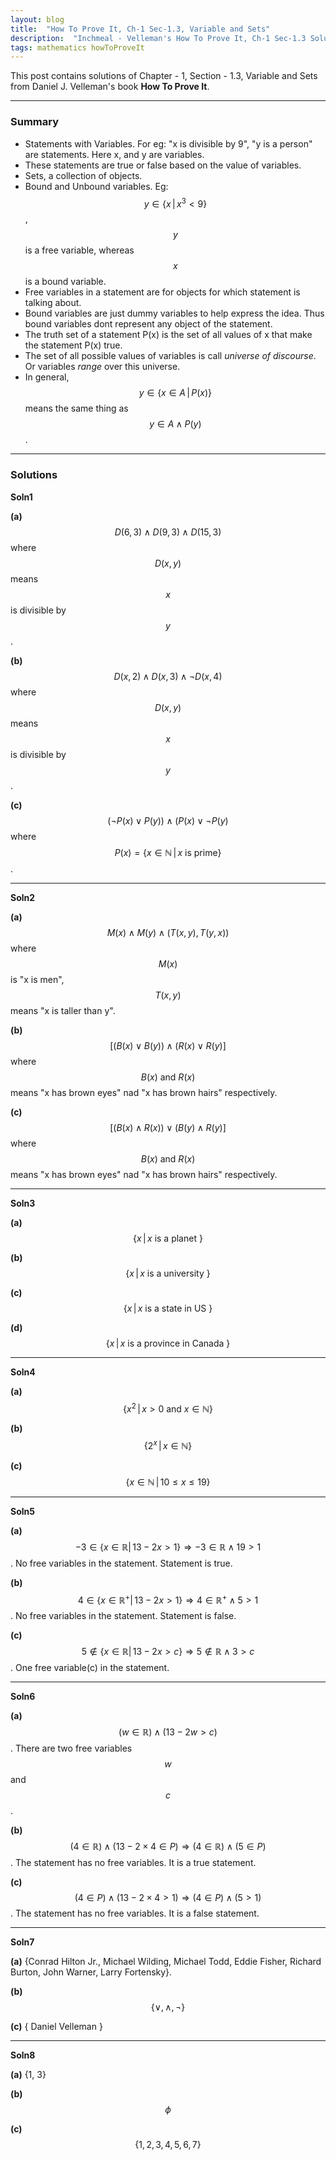 ```yaml
---
layout: blog
title:  "How To Prove It, Ch-1 Sec-1.3, Variable and Sets"
description:  "Inchmeal - Velleman's How To Prove It, Ch-1 Sec-1.3 Solutions, Variable and Sets"
tags: mathematics howToProveIt
---
```

This post contains solutions of Chapter - 1, Section - 1.3, Variable and Sets from Daniel J. Velleman's book **How To Prove It**.
<!--more-->
<hr/>

### Summary

- Statements with Variables. For eg: "x is divisible by 9", "y is a person" are statements. Here x, and y are variables.
- These statements are true or false based on the value of variables.
- Sets,  a collection of objects.
- Bound and Unbound variables. Eg: $$ y ∈ \{x\,\vert\,x^3 < 9\} $$ , $$ y $$ is a free variable, whereas $$ x $$ is a bound variable.
- Free variables in a statement are for objects for which statement is talking about. 
- Bound variables are just dummy variables to help express the idea. Thus bound variables dont represent any object of the statement.
- The truth set of a statement P(x) is the set of all values of x that make the statement P(x) true.
- The set of all possible values of variables is call *universe of discourse*. Or variables *range* over this universe. 
- In general, $$ y ∈ \{x ∈ A\,\vert\,P(x)\} $$ means the same thing as $$ y ∈ A ∧ P(y) $$.

<hr/>

### Solutions

**Soln1**

**(a)** $$ D(6,3) \land D(9,3) \land D(15, 3) $$ where $$ D(x, y) $$ means $$ x $$ is divisible by $$ y $$.
  
**(b)** $$ D(x,2) \land D(x,3) \land \lnot D(x, 4) $$ where $$ D(x, y) $$ means $$ x $$ is divisible by $$ y $$.

**(c)** $$ (\lnot P(x) \lor P(y)) \land (P(x) \lor \lnot P(y) $$ where $$ P(x) = \{ x \in \mathbb{N}\,\vert\, x \text{ is prime} \} $$. 
  
<hr/>

**Soln2**

**(a)** $$ M(x) \land M(y) \land (T(x,y), T(y,x)) $$ where $$ M(x) $$ is "x is men", $$ T(x, y) $$ means "x is taller than y".

**(b)** $$ [(B(x) \lor B(y)) \land (R(x) \lor R(y)] $$ where $$ B(x)\text{ and }R(x) $$ means "x has brown eyes" nad "x has brown hairs" respectively.
 
**(c)** $$ [(B(x) \land R(x)) \lor (B(y) \land R(y)] $$ where $$ B(x)\text{ and }R(x) $$ means "x has brown eyes" nad "x has brown hairs" respectively.

<hr/>

**Soln3**

**(a)** $$ \{ x\,\vert\,x\text{ is a planet }\} $$
 
**(b)** $$ \{ x\,\vert\,x\text{ is a university }\} $$

**(c)** $$ \{ x\,\vert\,x\text{ is a state in US }\} $$

**(d)** $$ \{ x\,\vert\,x\text{ is a province in Canada }\} $$

<hr/>

**Soln4**

**(a)** $$ \{ x^2\,\vert\, x > 0 \text{ and } x \in \mathbb{N} \} $$

**(b)** $$ \{ 2^x\,\vert\, x \in \mathbb{N} \} $$

**(c)** $$ \{ x \in \mathbb{N}\,\vert\, 10 \le x \le 19 \} $$ 

<hr/>

**Soln5**

**(a)** $$ −3 ∈ \{x ∈ \mathbb{R}\vert\,13 − 2x > 1\} \Rightarrow -3 \in \mathbb{R} \land 19 > 1$$. No free variables in the statement. Statement is true.

**(b)** $$ 4 ∈ \{x ∈ \mathbb{R^+}\vert\,13 − 2x > 1\} \Rightarrow 4 \in \mathbb{R^+} \land 5 > 1$$. No free variables in the statement. Statement is false.

**(c)** $$ 5 \notin \{x ∈ \mathbb{R}\vert\,13 − 2x > c\} \Rightarrow 5 \notin \mathbb{R} \land 3 > c$$. One free variable(c) in the statement.

<hr/>

**Soln6**

**(a)** $$ (w ∈ \mathbb{R}) \land (13 - 2w > c) $$. There are two free variables $$ w $$ and $$ c $$.

**(b)** $$ (4 \in \mathbb{R}) \land (13 - 2 \times 4 \in P) \Rightarrow (4 \in \mathbb{R}) \land (5 \in P) $$. The statement has no free variables. It is a true statement. 

**(c)** $$ (4 \in P) \land (13 - 2 \times 4 > 1) \Rightarrow (4 \in P) \land (5 > 1)$$.  The statement has no free variables. It is a false statement.

<hr/>

**Soln7**

**(a)** {Conrad Hilton Jr., Michael Wilding, Michael Todd, Eddie Fisher, Richard Burton, John Warner, Larry Fortensky}.

**(b)** $$ \{ \lor, \land, \lnot \} $$ 

**(c)** { Daniel Velleman }

<hr/>

**Soln8**

**(a)** {1, 3}

**(b)** $$ \phi $$

**(c)** $$ \{1, 2, 3, 4, 5, 6, 7 \} $$

